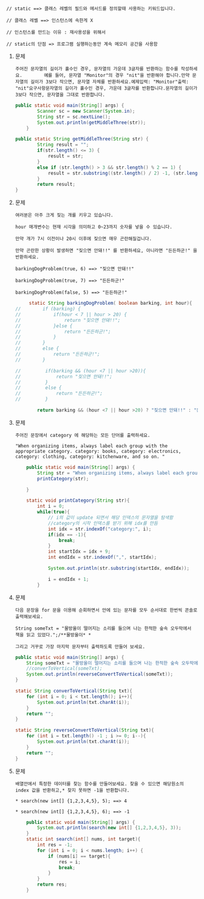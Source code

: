 `// static ==> 클래스 레벨의 필드와 메서드를 정의할때 사용하는 키워드입니다.`

`// 클래스 레벨 ==> 인스턴스에 속한게 X`

`// 인스턴스를 만드는 이유 : 재사용성을 위해서`

`// static의 단점 => 프로그램 실행하는동안 계속 메모리 공간을 사용함`

1. 문제
    
    `주어진 문자열의 길이가 홀수인 경우, 문자열의 가운데 3글자를 반환하는 함수를 작성하세요.        예를 들어, 문자열 "Monitor"의 경우 "nit"을 반환해야 합니다.만약 문자열의 길이가 3보다 작으면, 문자열 자체를 반환하세요.예제입력: "Monitor"출력: "nit"요구사항문자열의 길이가 홀수인 경우, 가운데 3글자를 반환합니다.문자열의 길이가 3보다 작으면, 문자열을 그대로 반환합니다.`
    
    ```java
    public static void main(String[] args) {
            Scanner sc = new Scanner(System.in);
            String str = sc.nextLine();
            System.out.println(getMiddleThree(str));
        }
    
    public static String getMiddleThree(String str) {
            String result = "";
            if(str.length() <= 3) {
                result = str;
            }
            else if (str.length() > 3 && str.length() % 2 == 1) {
                result = str.substring((str.length() / 2) -1, (str.length() / 2) + 2);
            }
            return result;
    }
    ```
    
2. 문제
    
    `여러분은 아주 크게 짖는 개를 키우고 있습니다.`
    
    `hour 매개변수는 현재 시각을 의미하고 0~23까지 숫자를 넣을 수 있습니다.`
    
    `만약 개가 7시 이전이나 20시 이후에 짖으면 매우 곤란해질겁니다.`
    
    `만약 곤란한 상황이 발생하면 "짖으면 안돼!!" 를 반환하세요, 아니라면 "든든하군!" 을 반환하세요.`
    
    `barkingDogProblem(true, 6) ==> "짖으면 안돼!!"`
    
    `barkingDogProblem(true, 7) ==> "든든하군!"`
    
    `barkingDogProblem(false, 5) ==> "든든하군!"`
    
    ```java
         static String barkingDogProblem( boolean barking, int hour){
    //        if (barking) {
    //            if(hour < 7 || hour > 20) {
    //                return "짖으면 안돼!!";
    //            }else {
    //                return "든든하군!";
    //            }
    //        }
    //        else {
    //            return "든든하군!";
    //        }
    
    //         if(barking && (hour <7 || hour >20)){
    //             return "짖으면 안돼!!";
    //         }
    //         else {
    //             return "든든하군!";
    //         }
    
            return barking && (hour <7 || hour >20) ? "짖으면 안돼!!" : "든든하군!";
    ```
    
3. 문제
    
    `주어진 문장에서 category 에 해당하는 모든 단어를 출력하세요.`
    
    `"When organizing items, always label each group with the appropriate category. category: books, category: electronics, category: clothing, category: kitchenware, and so on. "`
    
    ```java
        public static void main(String[] args) {
            String str = "When organizing items, always label each group with the appropriate category. category: books, category: electronics, category: clothing, category: kitchenware, and so on. ";
            printCategory(str);
    
        }
    
        static void printCategory(String str){
            int i = 0;
            while(true){
                // i의 값이 update 되면서 해당 인덱스의 문자열을 탐색함
                //category의 시작 인덱스를 받기 위해 idx를 만듬
                int idx = str.indexOf("category:", i);
                if(idx == -1){
                    break;
                }
                int startIdx = idx + 9;
                int endIdx = str.indexOf(",", startIdx);
    
                System.out.println(str.substring(startIdx, endIdx));
    
                i = endIdx + 1;
            }
    ```
    
4. 문제
    
    `다음 문장을 for 문을 이용해 순회하면서 안에 있는 문자를 모두 순서대로 한번씩 콘솔로 출력해보세요.`
    
    `String someTxt = "물방울이 떨어지는 소리를 들으며 나는 한적한 숲속 오두막에서 책을 읽고 있었다.";/**물방울이* *`
    
    `그리고 거꾸로 가장 마지막 문자부터 출력하도록 만들어 보세요.`
    
    ```java
    public static void main(String[] args) {
        String someTxt = "물방울이 떨어지는 소리를 들으며 나는 한적한 숲속 오두막에서 책을 읽고 있었다.";
        //converToVertical(someTxt);
        System.out.println(reverseConvertToVertical(someTxt));
    }
    
    static String converToVertical(String txt){
        for (int i = 0; i < txt.length(); i++){
            System.out.println(txt.charAt(i));
        }
        return "";
    }
    
    static String reverseConvertToVertical(String txt){
        for (int i = txt.length() -1 ; i >= 0; i--){
            System.out.println(txt.charAt(i));
        }
        return "";
    }
    ```
    
5. 문제
    
    `배열안에서 특정한 데이터를 찾는 함수를 만들어보세요. 찾을 수 있으면 해당원소의 index 값을 반환하고,* 찾지 못하면 -1을 반환합니다.`
    
    `* search(new int[] {1,2,3,4,5}, 5); ==> 4`
    
    `* search(new int[] {1,2,3,4,5}, 6); ==> -1`
    
    ```java
        public static void main(String[] args) {
            System.out.println(search(new int[] {1,2,3,4,5}, 3));
        }
        static int search(int[] nums, int target){
            int res = -1;
            for (int i = 0; i < nums.length; i++) {
                if (nums[i] == target){
                    res = i;
                    break;
                }
            }
            return res;
        }
    ```